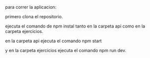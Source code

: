 para correr la aplicacion: 

primero clona el repositorio.

ejecuta el comando de npm instal tanto en la carpeta api como en la carpeta ejercicios.

en la carpeta api ejecuta el comando npm start 

y en la carpeta ejercicios ejecuta el comando npm run dev.
